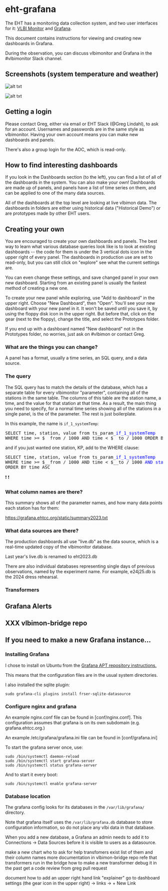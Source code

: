 # eht-grafana

The EHT has a monitoring data collection system, and two user interfaces
for it: [VLBI Monitor](https://vlbimon1.science.ru.nl/) and
[Grafana](https://grafana.ehtcc.org/).

This document contains instructions for viewing and creating new
dashboards in Grafana.

During the observation, you can discuss vlbimonitor and Grafana in
the #vlbimonitor Slack channel.

## Screenshots (system temperature and weather)

![alt txt](https://grafana.ehtcc.orgstatic/grafana-system-temp.png)

![alt txt](https://grafana.ehtcc.orgstatic/grafana-weather.png)

## Getting a login

Please contact Greg, either via email or EHT Slack (@Greg Lindahl), to ask
for an account. Usernames and passwords are in the same style as
vlbimonitor. Having your own account means you can make new dashboards and
panels.

There's also a group login for the AOC, which is read-only.

## How to find interesting dashboards

If you look in the Dashboards section (to the left), you can find a
list of all of the dashboards in the system. You can also make your
own! Dashboards are made up of panels, and panels have a list of time
series on them, and can be applied to one of the many data sources.

All of the dashboards at the top level are looking at live vlbimon
data. The dashboards in folders are either using historical data
("Historical Demo") or are prototypes made by other EHT users.

## Creating your own

You are encouraged to create your own dashboards and panels. The best
way to learn what various database queries look like is to look at
existing dashboards -- the code for them is under the 3 vertical dots
icon in the upper right of every panel. The dashboards in production
use are set to read-only, but you can still click on "explore"
see what the current settings are.

You can even change these settings, and save changed panel in your own
new dashboard. Starting from an existing panel is usually the fastest
method of creating a new one.

To create your new panel while exploring, use "Add to dashboard" in
the upper right. Choose "New Dashboard", then "Open". You'll see your
new dashboard with your new panel in it. It won't be saved until you
save it, by using the floppy disk icon in the upper right. But before
that, click on the gear (next to the floppy), change the title, and
select the Prototypes folder.

If you end up with a dashboard named "New dashboard" not in the
Prototypes folder, no worries, just ask on #vlbimon or contact
Greg.

### What are the things you can change?

A panel has a format, usually a time series, an SQL query, and a data
source.

### The query

The SQL query has to match the details of the database, which has a
separate table for every vlbimonitor "parameter", containing all of the stations
in the same table. The columns of this table are the station name, a
time, and the value for that station at that time. As a result, the
main thing you need to specify, for a normal time series showing all
of the stations in a single panel, is the of the parameter. The
rest is just boilerplate.

In this example, the name is `if_1_systemTemp`:

<pre>
SELECT time, station, value from ts_param_<span style="color:blue">if_1_systemTemp</span>
WHERE time >= $__from / 1000 AND time < $__to / 1000 ORDER BY time ASC
</pre>

and if you just wanted one station, KP, add to the WHERE clause:

<pre>
SELECT time, station, value from ts_param_<span style="color:blue">if_1_systemTemp</span>
WHERE time >= $__from / 1000 AND time < $__to / 1000 <span style="color:blue">AND station = 'KP'</span>
ORDER BY time ASC
</pre>

❗
❗

### What column names are there?

This summary shows all of the parameter names, and how many data points
each station has for them:

https://grafana.ehtcc.org/static/summary2023.txt

### What data sources are there?

The production dashboards all use "live.db" as the data source,
which is a real-time updated copy of the vlbimonitor database.

Last year's live.db is renamed to eht2023.db

There are also individual databases representing single days of
previous observations, named by the experiment name. For example,
e24j25.db is the 2024 dress rehearsal.

### Transformers


## Grafana Alerts


## XXX vlbimon-bridge repo


## If you need to make a new Grafana instance...

### Installing Grafana

I chose to install on Ubuntu from the
[Grafana APT repository instructions.](https://grafana.com/docs/grafana/latest/setup-grafana/installation/debian/#install-from-apt-repository)

This means that the configuration files are in the usual system directories.

I also installed the sqlite plugin:

```
sudo grafana-cli plugins install frser-sqlite-datasource
```

### Configure nginx and grafana

An example nginx.conf file can be found in [conf/nginx.conf]. This configuration
assumes that grafana is on its own subdomain (e.g. grafana.ehtcc.org.)

An example /etc/grafana/grafana.ini file can be found in [conf/grafana.ini]

To start the grafana server once, use:

```
sudo /bin/systemctl daemon-reload
sudo /bin/systemctl start grafana-server
sudo /bin/systemctl status grafana-server
```

And to start it every boot:

```
sudo /bin/systemctl enable grafana-server
```

### Database location

The grafana config looks for its databases in the `/var/lib/grafana/` directory.

Note that grafana itself uses the `/var/lib/grafana.db` database to
store configuration information, so do not place any vlbi data in that
database.

When you add a new database, a Grafana an admin needs to add it to
Connections -> Data Sources before it is visible to users as a datasource.

  make a new chart
  who to ask for help
transfomers exist
  list of them and their column names
  more documentation in vlbimon-bridge repo
  refe
  that transformers run in the bridge
  how to make a new transformer
    debug it in the past
	get a code review from greg
	pull request

document how to add an upper right hand link "explainer"
  go to dashboard
  settings (the gear icon in the upper right) -> links -> + New Link
